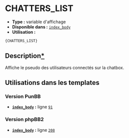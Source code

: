 # CHATTERS_LIST
* __Type :__ variable d'affichage
* __Disponible dans :__ [`index_body`](../tpl/var/index_body.md#readme)
* __Utilisation :__

```html
{CHATTERS_LIST}
```

## Description[*](https://fa-tvars.appspot.com/var/CHATTERS_LIST)
Affiche le pseudo des utilisateurs connectés sur la chatbox.

## Utilisations dans les templates

### Version PunBB
* __[`index_body`](../tpl/var/index_body.md#readme) :__ ligne [`91`](../tpl/src/punbb/index_body.tpl#L91)

### Version phpBB2
* __[`index_body`](../tpl/var/index_body.md#readme) :__ ligne [`208`](../tpl/src/subsilver/index_body.tpl#L208)